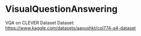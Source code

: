 # VisualQuestionAnswering
VQA on CLEVER Dataset
Dataset: https://www.kaggle.com/datasets/aayushkt/col774-a4-dataset
